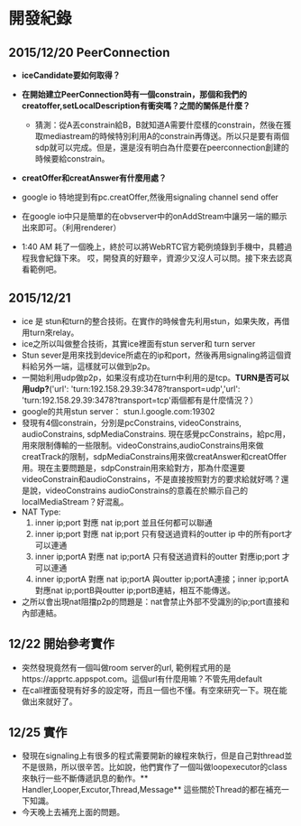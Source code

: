 # 開發紀錄

## 2015/12/20 PeerConnection
* **iceCandidate要如何取得？**
* **在開始建立PeerConnection時有一個constrain，那個和我們的creatoffer,setLocalDescription有衝突嗎？之間的關係是什麼？**

  * 猜測：從A丟constrain給B，B就知道A需要什麼樣的constrain，然後在獲取mediastream的時候特別利用A的constrain再傳送。所以只是要有兩個sdp就可以完成。但是，還是沒有明白為什麼要在peerconnection創建的時候要給constrain。
* **creatOffer和creatAnswer有什麼用處？**
* google io 特地提到有pc.creatOffer,然後用signaling channel send offer
* 在google io中只是簡單的在obvserver中的onAddStream中讓另一端的顯示出來即可。（利用renderer）
*  1:40 AM 耗了一個晚上，終於可以將WebRTC官方範例燒錄到手機中，具體過程我會紀錄下來。
哎，開發真的好艱辛，資源少又沒人可以問。接下來去認真看範例吧。

## 2015/12/21 
* ice 是 stun和turn的整合技術。在實作的時候會先利用stun，如果失敗，再借用turn來relay。
* ice之所以叫做整合技術，其實ice裡面有stun server和 turn server
* Stun sever是用來找到device所處在的ip和port，然後再用signaling將這個資料給另外一端，這樣就可以做到p2p。
* 一開始利用udp做p2p，如果沒有成功在turn中利用的是tcp。**TURN是否可以用udp?**('url': 'turn:192.158.29.39:3478?transport=udp','url': 'turn:192.158.29.39:3478?transport=tcp'兩個都有是什麼情況？）
* google的共用stun server： stun.l.google.com:19302
* 發現有4個constrain，分別是pcConstrains, videoConstrains, audioConstrains, sdpMediaConstrains. 現在感覺pcConstrains，給pc用，用來限制傳輸的一些限制。videoConstrains,audioConstrains用來做creatTrack的限制，sdpMediaConstrains用來做creatAnswer和creatOffer用。現在主要問題是，sdpConstrain用來給對方，那為什麼還要videoConstrain和audioConstrains，不是直接按照對方的要求給就好嗎？還是說，videoConstrains audioConstrains的意義在於顯示自己的localMediaStream？好混亂。
* NAT Type:
	1. inner ip;port 對應 nat ip;port 並且任何都可以聯通
	2. inner ip;port 對應 nat ip;port 只有發送過資料的outter ip 中的所有port才可以連通
	3. inner ip;portA 對應 nat ip;portA 只有發送過資料的outter 對應ip;port 才可以連通
	4. inner ip;portA 對應 nat ip;portA 與outter ip;portA連接；inner ip;portA 對應nat ip;portB與outter ip;portB連結，相互不能傳送。
* 之所以會出現nat阻擋p2p的問題是：nat會禁止外部不受識別的ip;port直接和內部連結。

## 12/22 開始參考實作
* 突然發現竟然有一個叫做room server的url, 範例程式用的是https://apprtc.appspot.com。這個url有什麼用嘛？不管先用default
* 在call裡面發現有好多的設定呀，而且一個也不懂。有空來研究一下。現在能做出來就好了。

## 12/25 實作
* 發現在signaling上有很多的程式需要開新的線程來執行，但是自己對thread並不是很熟，所以很辛苦。比如說，他們實作了一個叫做loopexecutor的class來執行一些不斷傳遞訊息的動作。** Handler,Looper,Excutor,Thread,Message** 這些關於Thread的都在補充一下知識。
* 今天晚上去補充上面的問題。
